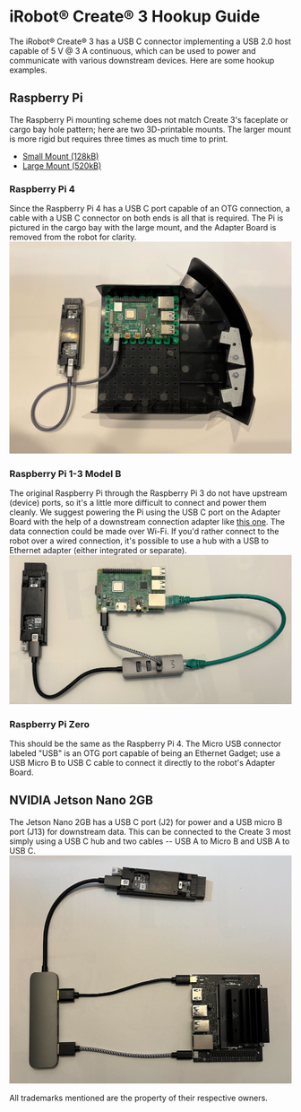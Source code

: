 # iRobot® Create® 3 Hookup Guide

The iRobot® Create® 3 has a USB C connector implementing a USB 2.0 host capable of 5 V @ 3 A continuous, which can be used to power and communicate with various downstream devices. Here are some hookup examples.

## Raspberry Pi
The Raspberry Pi mounting scheme does not match Create 3's faceplate or cargo bay hole pattern; here are two 3D-printable mounts. The larger mount is more rigid but requires three times as much time to print.

* [Small Mount (128kB)](data/C3-RPi-Mount-Small-20211022.stl)
* [Large Mount (520kB)](data/C3-RPi-Mount-20211022.stl)

### Raspberry Pi 4
Since the Raspberry Pi 4 has a USB C port capable of an OTG connection, a cable with a USB C connector on both ends is all that is required. The Pi is pictured in the cargo bay with the large mount, and the Adapter Board is removed from the robot for clarity.
![Hookup diagram for Raspberry Pi 4](data/hookup_pi4.jpg "Raspberry Pi 4")

### Raspberry Pi 1-3 Model B
The original Raspberry Pi through the Raspberry Pi 3 do not have upstream (device) ports, so it's a little more difficult to connect and power them cleanly. We suggest powering the Pi using the USB C port on the Adapter Board with the help of a downstream connection adapter like [this one](adafruit.com/product/4090). The data connection could be made over Wi-Fi. If you'd rather connect to the robot over a wired connection, it's possible to use a hub with a USB to Ethernet adapter (either integrated or separate).
![Hookup diagram for Raspberry Pi 3B](data/hookup_pi3b.jpg "Raspberry Pi 3B")

### Raspberry Pi Zero
This should be the same as the Raspberry Pi 4. The Micro USB connector labeled "USB" is an OTG port capable of being an Ethernet Gadget; use a USB Micro B to USB C cable to connect it directly to the robot's Adapter Board.

## NVIDIA Jetson Nano 2GB
The Jetson Nano 2GB has a USB C port (J2) for power and a USB micro B port (J13) for downstream data. This can be connected to the Create 3 most simply using a USB C hub and two cables -- USB A to Micro B and USB A to USB C.
![Hookup diagram for Jetson Nano](data/hookup_nano2gb.jpg "Nano 2GB")

All trademarks mentioned are the property of their respective owners.